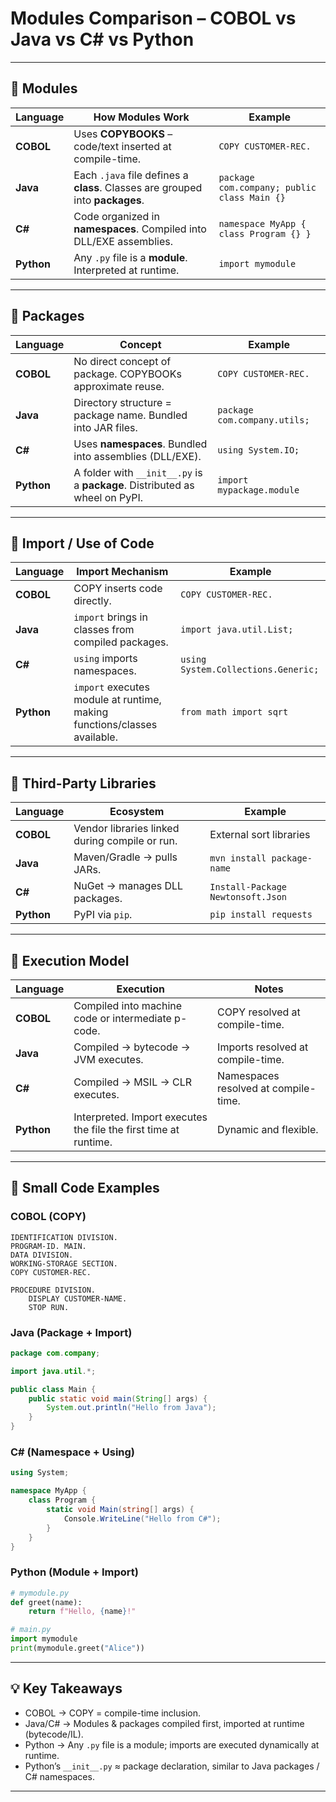 # Modules Comparison – COBOL vs Java vs C# vs Python

---

## 🔹 Modules

| Language | How Modules Work | Example |
|----------|------------------|---------|
| **COBOL** | Uses **COPYBOOKS** – code/text inserted at compile-time. | `COPY CUSTOMER-REC.` |
| **Java** | Each `.java` file defines a **class**. Classes are grouped into **packages**. | `package com.company; public class Main {}` |
| **C#** | Code organized in **namespaces**. Compiled into DLL/EXE assemblies. | `namespace MyApp { class Program {} }` |
| **Python** | Any `.py` file is a **module**. Interpreted at runtime. | `import mymodule` |

---

## 🔹 Packages

| Language | Concept | Example |
|----------|---------|---------|
| **COBOL** | No direct concept of package. COPYBOOKs approximate reuse. | `COPY CUSTOMER-REC.` |
| **Java** | Directory structure = package name. Bundled into JAR files. | `package com.company.utils;` |
| **C#** | Uses **namespaces**. Bundled into assemblies (DLL/EXE). | `using System.IO;` |
| **Python** | A folder with `__init__.py` is a **package**. Distributed as wheel on PyPI. | `import mypackage.module` |

---

## 🔹 Import / Use of Code

| Language | Import Mechanism | Example |
|----------|------------------|---------|
| **COBOL** | COPY inserts code directly. | `COPY CUSTOMER-REC.` |
| **Java** | `import` brings in classes from compiled packages. | `import java.util.List;` |
| **C#** | `using` imports namespaces. | `using System.Collections.Generic;` |
| **Python** | `import` executes module at runtime, making functions/classes available. | `from math import sqrt` |

---

## 🔹 Third-Party Libraries

| Language | Ecosystem | Example |
|----------|-----------|---------|
| **COBOL** | Vendor libraries linked during compile or run. | External sort libraries |
| **Java** | Maven/Gradle → pulls JARs. | `mvn install package-name` |
| **C#** | NuGet → manages DLL packages. | `Install-Package Newtonsoft.Json` |
| **Python** | PyPI via `pip`. | `pip install requests` |

---

## 🔹 Execution Model

| Language | Execution | Notes |
|----------|-----------|-------|
| **COBOL** | Compiled into machine code or intermediate p-code. | COPY resolved at compile-time. |
| **Java** | Compiled → bytecode → JVM executes. | Imports resolved at compile-time. |
| **C#** | Compiled → MSIL → CLR executes. | Namespaces resolved at compile-time. |
| **Python** | Interpreted. Import executes the file the first time at runtime. | Dynamic and flexible. |

---

## 🔹 Small Code Examples

### COBOL (COPY)
```cobol
IDENTIFICATION DIVISION.
PROGRAM-ID. MAIN.
DATA DIVISION.
WORKING-STORAGE SECTION.
COPY CUSTOMER-REC.

PROCEDURE DIVISION.
    DISPLAY CUSTOMER-NAME.
    STOP RUN.
```

### Java (Package + Import)
```java
package com.company;

import java.util.*;

public class Main {
    public static void main(String[] args) {
        System.out.println("Hello from Java");
    }
}
```

### C# (Namespace + Using)
```csharp
using System;

namespace MyApp {
    class Program {
        static void Main(string[] args) {
            Console.WriteLine("Hello from C#");
        }
    }
}
```

### Python (Module + Import)
```python
# mymodule.py
def greet(name):
    return f"Hello, {name}!"

# main.py
import mymodule
print(mymodule.greet("Alice"))
```

---

## 💡 Key Takeaways
- COBOL → COPY = compile-time inclusion.  
- Java/C# → Modules & packages compiled first, imported at runtime (bytecode/IL).  
- Python → Any `.py` file is a module; imports are executed dynamically at runtime.  
- Python’s `__init__.py` ≈ package declaration, similar to Java packages / C# namespaces.  

---
